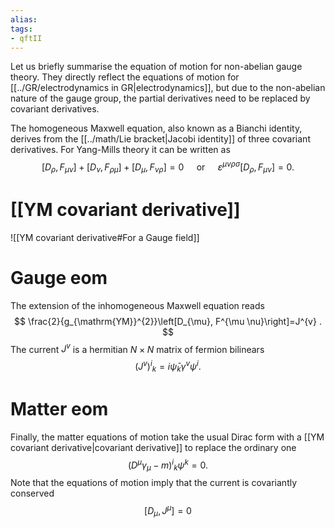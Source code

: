 ```yaml
---
alias:
tags:
- qftII
---
```

 Let us briefly summarise the equation of motion for non-abelian gauge theory. They directly reflect the equations of motion for [[../GR/electrodynamics in GR|electrodynamics]], but due to the non-abelian nature of the gauge group, the partial derivatives need to be replaced by covariant derivatives.

The homogeneous Maxwell equation, also known as a Bianchi identity, derives from the [[../math/Lie bracket|Jacobi identity]] of three covariant derivatives. For Yang-Mills theory it can be written as
$$
\left[D_{\rho}, F_{\mu \nu}\right]+\left[D_{\nu}, F_{\rho \mu}\right]+\left[D_{\mu}, F_{\nu \rho}\right]=0 \quad \text { or } \quad \varepsilon^{\mu v \rho \sigma}\left[D_{\rho}, F_{\mu \nu}\right]=0 .
$$

# [[YM covariant derivative]]

![[YM covariant derivative#For a Gauge field]]

# Gauge eom
The extension of the inhomogeneous Maxwell equation reads
$$
\frac{2}{g_{\mathrm{YM}}^{2}}\left[D_{\mu}, F^{\mu \nu}\right]=J^{v} .
$$
The current $J^{v}$ is a hermitian $N \times N$ matrix of fermion bilinears
$$
\left(J^{v}\right)^{i}{ }_{k}=i \bar{\psi}_{k} \gamma^{v} \psi^{i} .
$$

# Matter eom
Finally, the matter equations of motion take the usual Dirac form with a [[YM covariant derivative|covariant derivative]] to replace the ordinary one
$$
\left(D^{\mu} \gamma_{\mu}-m\right)^{i}{ }_{k} \psi^{k}=0 .
$$
Note that the equations of motion imply that the current is covariantly conserved
$$
\left[D_{\mu}, J^{\mu}\right]=0
$$